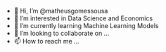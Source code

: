 - 👋 Hi, I’m @matheusgomessousa
- 👀 I’m interested in Data Science and Economics
- 🌱 I’m currently learning Machine Learning Models
- 💞️ I’m looking to collaborate on ...
- 📫 How to reach me ...

<!---
matheusgomessousa/matheusgomessousa is a ✨ special ✨ repository because its `README.md` (this file) appears on your GitHub profile.
You can click the Preview link to take a look at your changes.
--->
